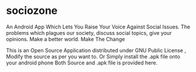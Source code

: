 # sociozone
An Android App Which Lets You Raise Your Voice Against Social Issues. The problems which plagues our society, discuss social topics, give your opinions. Make a better world. Make The Change

This is an Open Source Application distributed under GNU Public License , Modify the source as per you want to.
Or Simply install the .apk file onto your android phone
Both Source and .apk file is provided here.
